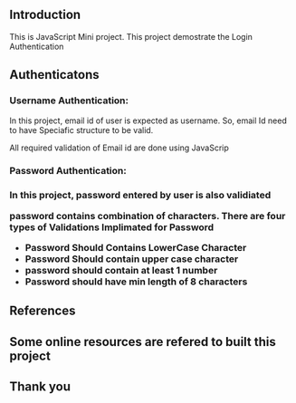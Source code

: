 <h2>Introduction</h2>
<p>This is JavaScript Mini project. This project demostrate the Login Authentication</p>

<h2>Authenticatons</h2>
<h3>Username Authentication:</h3>
<p>In this project, email id of user is expected as username. So, email Id need to have Speciafic structure to be valid.</p>
<p>All required validation of Email id are done using JavaScrip</p>

<h3>Password Authentication:<h3>
<p>In this project, password entered by user is also validiated </p>
<p>password contains combination of characters. There are four types of Validations Implimated for Password</p>
<ul>
<li>Password Should Contains LowerCase Character</li>
<li>Password Should contain upper case character</li>
<li>password should contain at least 1 number </li>
<li>Password should have min length of 8 characters</li>
</ul>

<h2>References<h2>
<p>Some online resources are refered to built this project </p>


<h2>Thank you</h2>
